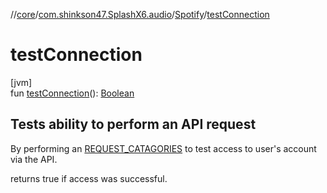 //[core](../../../index.md)/[com.shinkson47.SplashX6.audio](../index.md)/[Spotify](index.md)/[testConnection](test-connection.md)

# testConnection

[jvm]\
fun [testConnection](test-connection.md)(): [Boolean](https://kotlinlang.org/api/latest/jvm/stdlib/kotlin/-boolean/index.html)

##  Tests ability to perform an API request

By performing an [REQUEST_CATAGORIES](-r-e-q-u-e-s-t_-c-a-t-a-g-o-r-i-e-s.md) to test access to user's account via the API.

returns true if access was successful.
